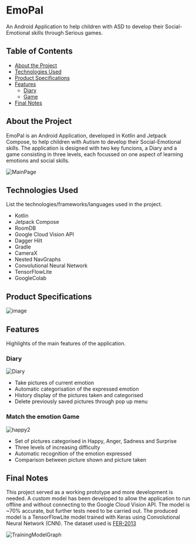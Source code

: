 # EmoPal

An Android Application to help children with ASD to develop their Social-Emotional skills through Serious games.

## Table of Contents

- [About the Project](#about-the-project)
- [Technologies Used](#technologies-used)
- [Product Specifications](#product-specifications)
- [Features](#features)
  - [Diary](#diary)
  - [Game](#match-the-emotion-game)
- [Final Notes](#final-notes)

## About the Project

EmoPal is an Android Application, developed in Kotlin and Jetpack Compose, to help children with Autism to develop their Social-Emotional skills.
The application is designed with two key funcions, a Diary and a game consisting in three levels, each focussed on one aspect of learning emotions and social skills.

![MainPage](https://github.com/user-attachments/assets/cd9eb3ae-f233-4ac3-a62e-a1e03134b35d)


## Technologies Used

List the technologies/frameworks/languages used in the project.

- Kotlin
- Jetpack Compose
- RoomDB
- Google Cloud Vision API
- Dagger Hilt
- Gradle
- CameraX
- Nested NavGraphs
- Convolutional Neural Network
- TensorFlowLite
- GoogleColab

## Product Specifications
![image](https://github.com/user-attachments/assets/8be310e9-e00a-4187-9060-427ecdfe3537)


## Features

Highlights of the main features of the application.

### Diary
![Diary](https://github.com/user-attachments/assets/7c933520-42aa-4f51-afed-e43f441e638c)

- Take pictures of current emotion
- Automatic categorisation of the expressed emotion
- History display of the pictures taken and categorised
- Delete previously saved pictures through pop up menu

### Match the emotion Game
![happy2](https://github.com/user-attachments/assets/7e193463-43e5-4959-a821-e1e6aba534b1)

- Set of pictures categorised in Happy, Anger, Sadness and Surprise
- Three levels of increasing difficulty
- Automatic recognition of the emotion expressed
- Comparison between picture shown and picture taken

## Final Notes
This project served as a working prototype and more development is needed.
A custom model has been developed to allow the application to run offline and without connecting to the Google Cloud Vision API.
The model is ~70% accurate, but further tests need to be carried out.
The produced model is a TensorFlowLite model trained with Keras using Convolutional Neural Network (CNN).
The dataset used is [FER-2013](https://www.kaggle.com/datasets/msambare/fer2013)

![TrainingModelGraph](https://github.com/user-attachments/assets/d20bd214-5e5b-4a45-9650-1d3bf2963068)

